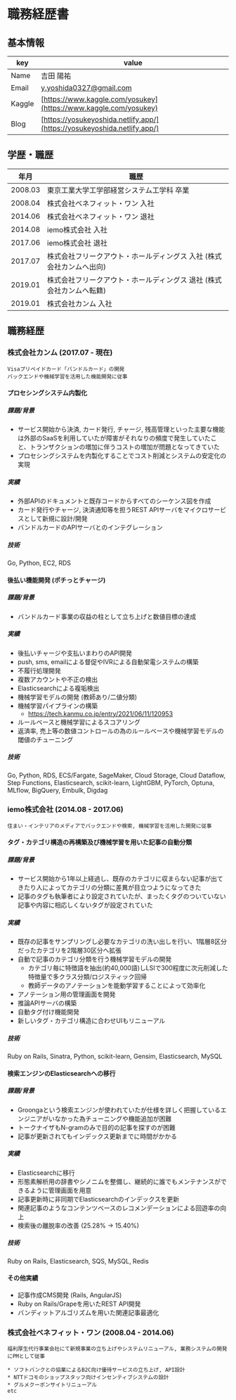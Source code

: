 # 職務経歴書

## 基本情報
|key|value|
|---|-----|
|Name|吉田 陽祐|
|Email|y.yoshida0327@gmail.com|
|Kaggle|[https://www.kaggle.com/yosukey](https://www.kaggle.com/yosukey)|
|Blog|[https://yosukeyoshida.netlify.app/](https://yosukeyoshida.netlify.app/)|

## 学歴・職歴

|年月|職歴|
|---|-----|
|2008.03|東京工業大学工学部経営システム工学科 卒業|
|2008.04|株式会社ベネフィット・ワン 入社|
|2014.06|株式会社ベネフィット・ワン 退社|
|2014.08|iemo株式会社 入社|
|2017.06|iemo株式会社 退社|
|2017.07|株式会社フリークアウト・ホールディングス 入社 (株式会社カンムへ出向)|
|2019.01|株式会社フリークアウト・ホールディングス 退社 (株式会社カンムへ転籍)|
|2019.01|株式会社カンム 入社|

## 職務経歴
### 株式会社カンム (2017.07 - 現在)
```
Visaプリペイドカード「バンドルカード」の開発
バックエンドや機械学習を活用した機能開発に従事
```

#### プロセシングシステム内製化
##### 課題/背景
* サービス開始から決済, カード発行, チャージ, 残高管理といった主要な機能は外部のSaaSを利用していたが障害がそれなりの頻度で発生していたこと、トランザクションの増加に伴うコストの増加が問題となってきていた
* プロセシングシステムを内製化することでコスト削減とシステムの安定化の実現

##### 実績
* 外部APIのドキュメントと既存コードからすべてのシーケンス図を作成 
* カード発行やチャージ, 決済通知等を担うREST APIサーバをマイクロサービスとして新規に設計/開発
* バンドルカードのAPIサーバとのインテグレーション

##### 技術
Go, Python, EC2, RDS

#### 後払い機能開発 (ポチっとチャージ)
##### 課題/背景
* バンドルカード事業の収益の柱として立ち上げと数値目標の達成

##### 実績
* 後払いチャージや支払いまわりのAPI開発
* push, sms, emailによる督促やIVRによる自動架電システムの構築
* 不履行処理開発
* 複数アカウントや不正の検出
* Elasticsearchによる複垢検出
* 機械学習モデルの開発 (教師あり/二値分類)
* 機械学習パイプラインの構築
    * https://tech.kanmu.co.jp/entry/2021/06/11/120953
* ルールベースと機械学習によるスコアリング
* 返済率, 売上等の数値コントロールの為のルールベースや機械学習モデルの閾値のチューニング

##### 技術
Go, Python, RDS, ECS/Fargate, SageMaker, Cloud Storage, Cloud Dataflow, Step Functions, Elasticsearch, scikit-learn, LightGBM, PyTorch, Optuna, MLflow,
BigQuery, Embulk, Digdag
    
### iemo株式会社 (2014.08 - 2017.06)
```
住まい・インテリアのメディアでバックエンドや検索, 機械学習を活用した開発に従事
```
#### タグ・カテゴリ構造の再構築及び機械学習を用いた記事の自動分類
##### 課題/背景
* サービス開始から1年以上経過し、既存のカテゴリに収まらない記事が出てきたり人によってカテゴリの分類に差異が目立つようになってきた
* 記事のタグも執筆者により設定されていたが、まったくタグのついていない記事や内容に相応しくないタグが設定されていた

##### 実績
* 既存の記事をサンプリングし必要なカテゴリの洗い出しを行い、1階層8区分だったカテゴリを2階層30区分へ拡張 
* 自動で記事のカテゴリ分類を行う機械学習モデルの開発
	* カテゴリ毎に特徴語を抽出(約40,000語)しLSIで300程度に次元削減した特徴量で多クラス分類/ロジスティック回帰 
	* 教師データのアノテーションを能動学習することによって効率化
* アノテーション用の管理画面を開発
* 推論APIサーバの構築
* 自動タグ付け機能開発
* 新しいタグ・カテゴリ構造に合わせUIもリニューアル

##### 技術
Ruby on Rails, Sinatra, Python, scikit-learn, Gensim, Elasticsearch, MySQL

#### 検索エンジンのElasticsearchへの移行
##### 課題/背景
* Groongaという検索エンジンが使われていたが仕様を詳しく把握しているエンジニアがいなかった為チューニングや機能追加が困難 
* トークナイザもN-gramのみで目的の記事を探すのが困難
* 記事が更新されてもインデックス更新までに時間がかかる

##### 実績
* Elasticsearchに移行 
* 形態素解析用の辞書やシノニムを整備し、継続的に誰でもメンテナンスができるように管理画面を用意 
* 記事更新時に非同期でElasticsearchのインデックスを更新
* 関連記事のようなコンテンツベースのレコメンデーションによる回遊率の向上 
* 検索後の離脱率の改善 (25.28% -> 15.40%) 

##### 技術
Ruby on Rails, Elasticsearch, SQS, MySQL, Redis

#### その他実績
* 記事作成CMS開発 (Rails, AngularJS)
* Ruby on Rails/Grapeを用いたREST API開発
* バンディットアルゴリズムを用いた関連記事最適化

### 株式会社ベネフィット・ワン (2008.04 - 2014.06)
```
福利厚生代行事業会社にて新規事業の立ち上げやシステムリニューアル, 業務システムの開発にPMとして従事

* ソフトバンクとの協業によるB2C向け優待サービスの立ち上げ, API設計
* NTTドコモのショップスタッフ向けインセンティブシステムの設計
* グルメクーポンサイトリニューアル
etc
```
